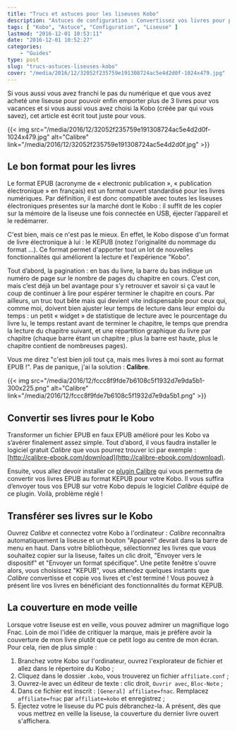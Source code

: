```yaml
---
title: "Trucs et astuces pour les liseuses Kobo"
description: "Astuces de configuration : Convertissez vos livres pour profiter de toutes les fonctionnalités du Kobo et copiez-les facilement sur votre liseuse !"
tags: [ "Kobo", "Astuce", "Configuration", "Liseuse" ]
lastmod: "2016-12-01 10:53:11"
date: "2016-12-01 10:52:27"
categories:
    - "Guides"
type: post
slug: "trucs-astuces-liseuses-kobo"
cover: "/media/2016/12/32052f235759e191308724ac5e4d2d0f-1024x479.jpg"
---
```


Si vous aussi vous avez franchi le pas du numérique et que vous avez acheté une liseuse pour pouvoir enfin emporter plus de 3 livres pour vos vacances et si vous aussi vous avez choisi la Kobo (créée par qui vous savez), cet article est écrit tout juste pour vous.

<!--more-->

{{< img src="/media/2016/12/32052f235759e191308724ac5e4d2d0f-1024x479.jpg" alt="Calibre" link="/media/2016/12/32052f235759e191308724ac5e4d2d0f.jpg" >}}

## Le bon format pour les livres

Le format EPUB (acronyme de « electronic publication », « publication électronique » en français) est un format ouvert standardisé pour les livres numériques. Par définition, il est donc compatible avec toutes les liseuses électroniques présentes sur la marché dont le Kobo : il suffit de les copier sur la mémoire de la liseuse une fois connectée en USB, éjecter l’appareil et le redémarrer.

C'est bien, mais ce n'est pas le mieux. En effet, le Kobo dispose d'un format de livre électronique à lui : le KEPUB (notez l'originalité du nommage du format ...). Ce format permet d'apporter tout un lot de nouvelles fonctionnalités qui améliorent la lecture et l'expérience "Kobo".

Tout d’abord, la pagination : en bas du livre, la barre du bas indique un numéro de page sur le nombre de pages du chapitre en cours. C’est con, mais c’est déjà un bel avantage pour s’y retrouver et savoir si ça vaut le coup de continuer à lire pour espérer terminer le chapitre en cours. Par ailleurs, un truc tout bête mais qui devient vite indispensable pour ceux qui, comme moi, doivent bien ajuster leur temps de lecture dans leur emploi du temps : un petit « widget » de statistique de lecture avec le pourcentage du livre lu, le temps restant avant de terminer le chapitre, le temps que prendra la lecture du chapitre suivant, et une répartition graphique du livre par chapitre (chaque barre étant un chapitre ; plus la barre est haute, plus le chapitre contient de nombreuses pages).

Vous me direz "c'est bien joli tout ça, mais mes livres à moi sont au format EPUB !". Pas de panique, j'ai la solution : **Calibre**.

{{< img src="/media/2016/12/fccc8f9fde7b6108c5f1932d7e9da5b1-300x225.png" alt="Calibre" link="/media/2016/12/fccc8f9fde7b6108c5f1932d7e9da5b1.png" >}}

## Convertir ses livres pour le Kobo

Transformer un fichier EPUB en faux EPUB amélioré pour les Kobo va s’avérer finalement assez simple. Tout d’abord, il vous faudra installer le logiciel gratuit *Calibre* que vous pourrez trouver ici par exemple : [http://calibre-ebook.com/download](http://calibre-ebook.com/download).

Ensuite, vous allez devoir installer ce [plugin Calibre](/media/2016/12/e108d16818374e6a98f1ae534cd1aa00.zip) qui vous permettra de convertir vos livres EPUB au format KEPUB pour votre Kobo. Il vous suffira d’envoyer tous vos EPUB sur votre Kobo depuis le logiciel *Calibre* équipé de ce plugin. Voilà, problème réglé !

## Transférer ses livres sur le Kobo

Ouvrez *Calibre* et connectez votre Kobo à l'ordinateur : *Calibre* reconnaîtra automatiquement la liseuse et un bouton "Appareil" devrait dans la barre de menu en haut. Dans votre bibliothèque, sélectionnez les livres que vous souhaitez copier sur la liseuse, faites un clic droit, "Envoyer vers le dispositif" et "Envoyer un format spécifique". Une petite fenêtre s'ouvre alors, vous choisissez "KEPUB", vous attendez quelques instants que *Calibre* convertisse et copie vos livres et c'est terminé ! Vous pouvez à présent lire vos livres en bénéficiant des fonctionnalités du format KEPUB.

## La couverture en mode veille

Lorsque votre liseuse est en veille, vous pouvez admirer un magnifique logo Fnac. Loin de moi l'idée de critiquer la marque, mais je préfère avoir la couverture de mon livre plutôt que ce petit logo au centre de mon écran. Pour cela, rien de plus simple :

1. Branchez votre Kobo sur l'ordinateur, ouvrez l'explorateur de fichier et allez dans le répertoire du Kobo ;
2. Cliquez dans le dossier `.kobo`, vous trouverez un fichier `affiliate.conf` ;
3. Ouvrez-le avec un éditeur de texte : clic droit, `Ouvrir avec`, `Bloc-Note` ;
4. Dans ce fichier est inscrit : `[General] affiliate=fnac`. Remplacez `affiliate=fnac` par `affiliate=kobo` et enregistrez ;
5. Éjectez votre le liseuse du PC puis débranchez-la. A présent, dès que vous mettrez en veille la liseuse, la couverture du dernier livre ouvert s'affichera.
